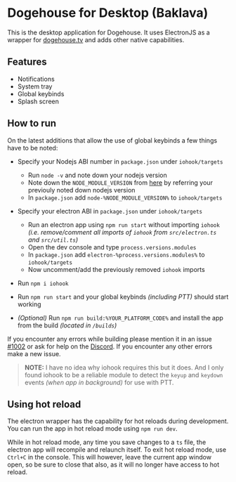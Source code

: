 # Dogehouse for Desktop (Baklava)

This is the desktop application for Dogehouse.
It uses ElectronJS as a wrapper for [dogehouse.tv](https://dogehouse.tv) and adds other native capabilities.

## Features

- Notifications
- System tray
- Global keybinds
- Splash screen

## How to run

On the latest additions that allow the use of global keybinds a few things have to be noted:

- Specify your Nodejs ABI number in `package.json` under `iohook/targets`
   - Run `node -v` and note down your nodejs version
   - Note down the `NODE_MODULE_VERSION` from [here](https://nodejs.org/en/download/releases/) by referring your previouly noted down nodejs version
   - In `package.json` add `node-%NODE_MODULE_VERSION%` to `iohook/targets`

- Specify your electron ABI in `package.json` under `iohook/targets`
   - Run an electron app using `npm run start` without importing `iohook` *(i.e. remove/comment all imports of `iohook` from `src/electron.ts` and `src/util.ts`)*
   - Open the dev console and type `process.versions.modules`
   - In `package.json` add `electron-%process.versions.modules%` to `iohook/targets`
   - Now uncomment/add the previously removed `iohook` imports

- Run `npm i iohook`
- Run `npm run start` and your global keybinds *(including PTT)* should start working
- *(Optional)* Run `npm run build:%YOUR_PLATFORM_CODE%` and install the app from the build *(located in `/builds`)*

If you encounter any errors while building please mention it in an issue [#1002](https://github.com/benawad/dogehouse/issues/1002) or ask for help on the [Discord](https://discord.gg/wCbKBZF9cV0).
If you encounter any other errors make a new issue.

> **NOTE:** I have no idea why iohook requires this but it does. And I only found iohook to be a reliable module to detect the `keyup` and `keydown` events *(when app in background)* for use with PTT.

## Using hot reload

The electron wrapper has the capability for hot reloads during development.
You can run the app in hot reload mode using `npm run dev`.

While in hot reload mode, any time you save changes to a `ts` file, the electron app will recompile and relaunch itself.
To exit hot reload mode, use `Ctrl+C` in the console. This will however, leave the current app window open, so be sure to close that also, as it will no longer have access to hot reload.